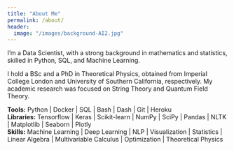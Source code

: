 ```yaml
---
title: "About Me"
permalink: /about/
header:
  image: "/images/background-AI2.jpg"
---
```


I’m a Data Scientist, with a strong background in mathematics and statistics, skilled in Python, SQL, and Machine Learning.

I hold a BSc and a PhD in Theoretical Physics, obtained from Imperial College London and University of Southern California, respectively. My academic research was focused on String Theory and Quantum Field Theory.

**Tools:** Python \| Docker \| SQL \| Bash \| Dash \| Git \| Heroku <br/>
**Libraries:** Tensorflow \| Keras \| Scikit-learn \| NumPy \| SciPy \| Pandas \| NLTK \| Matplotlib \| Seaborn \| Plotly<br/>
**Skills:** Machine Learning \| Deep Learning \|  NLP \| Visualization \| Statistics \| Linear Algebra \| Multivariable Calculus \| Optimization \| Theoretical Physics
